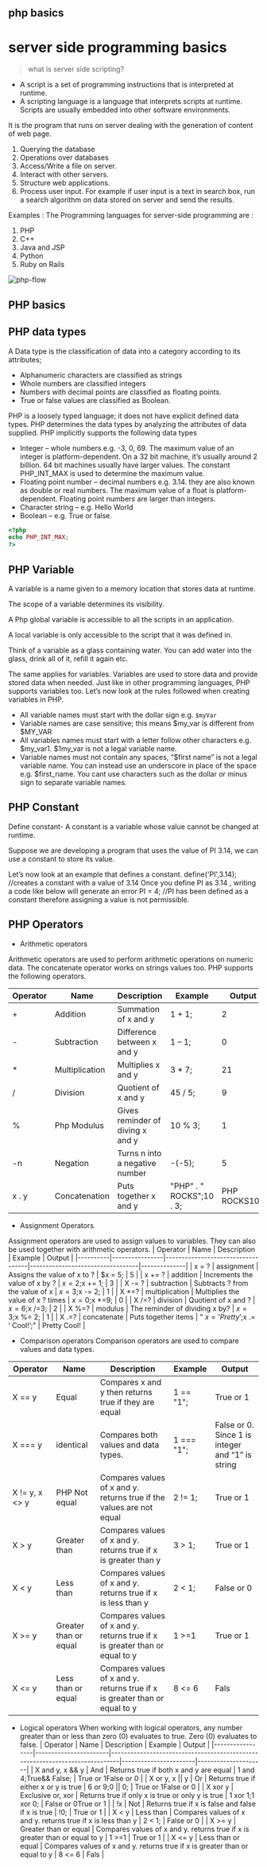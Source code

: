 ## php basics

# server side programming basics

> what is server side scripting?

- A script is a set of programming instructions that is interpreted at runtime.
- A scripting language is a language that interprets scripts at runtime. Scripts are usually embedded into other software environments.

It is the program that runs on server dealing with the generation of content of web page.
1) Querying the database
2) Operations over databases
3) Access/Write a file on server.
4) Interact with other servers.
5) Structure web applications.
6) Process user input. For example if user input is a text in search box, run a search algorithm on data stored on server and send the results.

Examples :
The Programming languages for server-side programming are :
1) PHP
2) C++
3) Java and JSP
4) Python
5) Ruby on Rails

![php-flow](https://www.guru99.com/images/2013/04/php_app_flowchart.jpg)

## PHP basics
## PHP data types
A Data type is the classification of data into a category according to its attributes;

- Alphanumeric characters are classified as strings
- Whole numbers are classified integers
- Numbers with decimal points are classified as floating points.
- True or false values are classified as Boolean.

PHP is a loosely typed language; it does not have explicit defined data types. PHP determines the data types by analyzing the attributes of data supplied. PHP implicitly supports the following data types

- Integer – whole numbers e.g. -3, 0, 69. The maximum value of an integer is platform-dependent. On a 32 bit machine, it’s usually around 2 billion. 64 bit machines usually have larger values. The constant PHP_INT_MAX is used to determine the maximum value.
- Floating point number – decimal numbers e.g. 3.14. they are also known as double or real numbers.  The maximum value of a float is platform-dependent. Floating point numbers are larger than integers.
- Character string – e.g. Hello World
- Boolean – e.g. True or false.

```php
<?php
echo PHP_INT_MAX;
?>
```
## PHP Variable
A variable is a name given to a memory location that stores data at runtime.

The scope of a variable determines its visibility.

A Php global variable is accessible to all the scripts in an application.

A local variable is only accessible to the script that it was defined in.

Think of a variable as a glass containing water. You can add water into the glass, drink all of it, refill it again etc.

The same applies for variables. Variables are used to store data and provide stored data when needed. Just like in other programming languages, PHP supports variables too. Let’s now look at the rules followed when creating variables in PHP.

- All variable names must start with the dollar sign e.g. ` $myVar `
- Variable names are case sensitive; this means $my_var is different from $MY_VAR
- All variables names must start with a letter follow other characters e.g. $my_var1. $1my_var is not a legal variable name.
- Variable names must not contain any spaces, “$first name” is not a legal variable name. You can instead use an underscore in place of the space e.g. $first_name. You cant use characters such as the dollar or minus sign to separate variable names.

## PHP Constant
Define constant- A constant is a variable whose value cannot be changed at runtime.

Suppose we are developing a program that uses the value of PI 3.14, we can use a constant to store its value.

Let’s now look at an example that defines a constant. define('PI',3.14); //creates a constant with a value of 3.14 Once you define PI as 3.14 , writing a code like below will generate an error PI = 4; //PI has been defined as a constant therefore assigning a value is not permissible.

## PHP Operators
- Arithmetic operators

Arithmetic operators are used to perform arithmetic operations on numeric data. The concatenate operator works on strings values too. PHP supports the following operators.

| Operator | Name           | Description                      | Example                  | Output       |
|----------|----------------|----------------------------------|--------------------------|--------------|
| +        | Addition       | Summation of x and y             | 1 + 1;                   | 2            |
| -        | Subtraction    | Difference between x and y       | 1 – 1;                   | 0            |
| *        | Multiplication | Multiplies x and y               | 3 * 7;                   | 21           |
| /        | Division       | Quotient of x and y              | 45 / 5;                  | 9            |
| %        | Php Modulus    | Gives reminder of diving x and y | 10 % 3;                  | 1            |
| -n       | Negation       | Turns n into a negative number   | -(-5);                   | 5            |
| x . y    | Concatenation  | Puts together x and y            | "PHP" . " ROCKS";10 . 3; | PHP ROCKS103 |

- Assignment Operators

Assignment operators are used to assign values to variables. They can also be used together with arithmetic operators.
| Operator | Name           | Description                       | Example                          | Output       |
|----------|----------------|-----------------------------------|----------------------------------|--------------|
| x = ?    | assignment     | Assigns the value of x to ?       | $x = 5;                          | 5            |
| x += ?   | addition       | Increments the value of x by ?    | $x = 2;$x += 1;                  | 3            |
| X -= ?   | subtraction    | Subtracts ? from the value of x   | $x = 3;$x -= 2;                  | 1            |
| X *=?    | multiplication | Multiplies the value of x ? times | $x = 0;$x *=9;                   | 0            |
| X /=?    | division       | Quotient of x and ?               | $x = 6;$x /=3;                   | 2            |
| X %=?    | modulus        | The reminder of dividing x by?    | $x = 3;$x %= 2;                  | 1            |
| X .=?    | concatenate    | Puts together items               | " $x = ‘Pretty’;$x .= ‘ Cool!’;" | Pretty Cool! |

- Comparison operators
Comparison operators are used to compare values and data types.

| Operator       | Name                  | Description                                                                 | Example    | Output                                           |
|----------------|-----------------------|-----------------------------------------------------------------------------|------------|--------------------------------------------------|
| X == y         | Equal                 | Compares x and y then returns true if they are equal                        | 1 == "1";  | True or 1                                        |
| X === y        | identical             | Compares both values and data types.                                        | 1 === "1"; | False or 0. Since 1 is integer and “1” is string |
| X != y, x <> y | PHP Not equal         | Compares values of x and y. returns true if the values are not equal        | 2 != 1;    | True or 1                                        |
| X > y          | Greater than          | Compares values of x and y. returns true if x is greater than y             | 3 > 1;     | True or 1                                        |
| X < y          | Less than             | Compares values of x and y. returns true if x is less than y                | 2 < 1;     | False or 0                                       |
| X >= y         | Greater than or equal | Compares values of x and y. returns true if x is greater than or equal to y | 1 >=1      | True or 1                                        |
| X <= y         | Less than or equal    | Compares values of x and y. returns true if x is greater than or equal to y | 8 <= 6     | Fals                                             |


- Logical operators
When working with logical operators, any number greater than or less than zero (0) evaluates to true. Zero (0) evaluates to false.
| Operator        | Name                  | Description                                                                 | Example               | Output              |
|-----------------|-----------------------|-----------------------------------------------------------------------------|-----------------------|---------------------|
| X and y, x && y | And                   | Returns true if both x and y are equal                                      | 1 and 4;True&& False; | True or 1False or 0 |
| X or y, x || y  | Or                    | Returns true if either x or y is true                                       | 6 or 9;0 || 0;        | True or 1False or 0 |
| X xor y         | Exclusive or, xor     | Returns true if only x is true or only y is true                            | 1 xor 1;1 xor 0;      | False or 0True or 1 |
| !x              | Not                   | Returns true if x is false and false if x is true                           | !0;                   | True or 1           |
| X < y           | Less than             | Compares values of x and y. returns true if x is less than y                | 2 < 1;                | False or 0          |
| X >= y          | Greater than or equal | Compares values of x and y. returns true if x is greater than or equal to y | 1 >=1                 | True or 1           |
| X <= y          | Less than or equal    | Compares values of x and y. returns true if x is greater than or equal to y | 8 <= 6                | Fals                |









